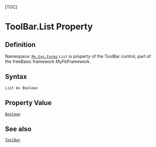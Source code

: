 [TOC]
# ToolBar.List Property

## Definition
Namespace: [`My.Sys.Forms`](My.Sys.Forms.md)
`List` is property of the ToolBar control, part of the freeBasic framework MyFbFramework.
## Syntax
```freeBasic
List As Boolean
```
## Property Value
[`Boolean`]("https://www.freebasic.net/wiki/KeyPgBoolean")
## See also
[`ToolBar`](ToolBar.md)
